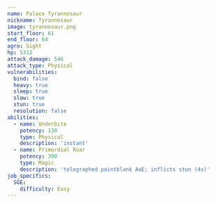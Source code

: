 ```yaml
---
name: Palace Tyrannosaur
nickname: Tyrannosaur
image: tyrannosaur.png
start_floor: 61
end_floor: 64
agro: Sight
hp: 5312
attack_damage: 546
attack_type: Physical
vulnerabilities:
  bind: false
  heavy: true
  sleep: true
  slow: true
  stun: true
  resolution: false
abilities:
  - name: Underbite
    potency: 130
    type: Physical
    description: 'instant'
  - name: Primordial Roar
    potency: 300
    type: Magic
    description: 'telegraphed pointblank AoE; inflicts stun (4s)'
job_specifics:
  SGE:
    difficulty: Easy
---
```

